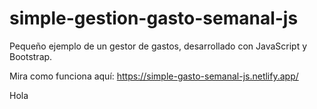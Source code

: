 # simple-gestion-gasto-semanal-js
Pequeño ejemplo de un gestor de gastos, desarrollado con JavaScript y Bootstrap. 

Mira como funciona aquí: https://simple-gasto-semanal-js.netlify.app/

Hola
